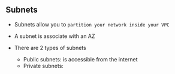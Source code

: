 ## Subnets

- Subnets allow you to `partition your network inside your VPC`

- A subnet is associate with an AZ

- There are 2 types of subnets

  - Public subnets: is accessible from the internet
  - Private subnets:
